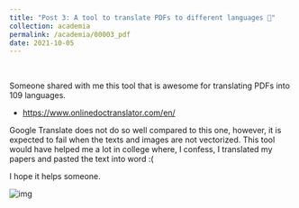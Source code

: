 ```yaml
---
title: "Post 3: A tool to translate PDFs to different languages 🔧"
collection: academia
permalink: /academia/00003_pdf
date: 2021-10-05
---
```


&nbsp;

Someone shared with me this tool that is awesome for translating PDFs into 109 languages. 
* <https://www.onlinedoctranslator.com/en/>

Google Translate does not do so well compared to this one, however, it is expected to fail when the texts and images are not vectorized. This tool would have helped me a lot in college where, I confess, I translated my papers and pasted the text into word :( 

I hope it helps someone.


![img](/images/academia/00002.jpg)
